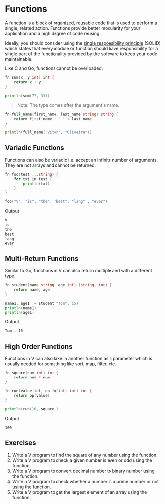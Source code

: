 # Functions

A function is a block of organized, reusable code that is used to perform a single, related action. Functions provide better modularity for your application and a high degree of code reusing.

Ideally, you should consider using the [single responsibility principle](https://en.wikipedia.org/wiki/Single_responsibility_principle) (SOLID) which states that every module or function should have responsibility for a single part of the functionality provided by the software to keep your code maintainable.

Like C and Go, functions cannot be overloaded.

```go
fn sum(x, y int) int {
    return x + y
}

println(sum(77, 33))
```

> Note: The type comes after the argument's name.

```go
fn full_name(first_name, last_name string) string {
    return first_name + ' ' + last_name
}

println(full_name("Vitor", "Oliveira"))
```

## Variadic Functions

Functions can also be variadic i.e. accept an infinite number of arguments. They are not arrays and cannot be returned.

```go
fn foo(test ...string) {
    for txt in test {
        println(txt)
    }
}

foo("V", "is", "the", "best", "lang" , "ever")
```

Output

```bash
V
is
the
best
lang
ever
```

## Multi-Return Functions

Similar to Go, functions in V can also return multiple and with a different type.

```go
fn student(name string, age int) (string, int) {
    return name, age
}

name1, age1 := student("Tom", 15)
println(name1)
println(age1)
```

Output

```bash
Tom , 15
```

## High Order Functions

Functions in V can also take in another function as a parameter which is usually needed for something like sort, map, filter, etc.

```go
fn square(num int) int {
    return num * num
}

fn run(value int, op fn(int) int) int {
    return op(value)
}

println(run(10, square))
```

Output

```bash
100
```

## Exercises

1. Write a V program to find the square of any number using the function.
2. Write a V program to check a given number is even or odd using the function.
3. Write a V program to convert decimal number to binary number using the function.
4. Write a V program to check whether a number is a prime number or not using the function.
5. Write a V program to get the largest element of an array using the function.
